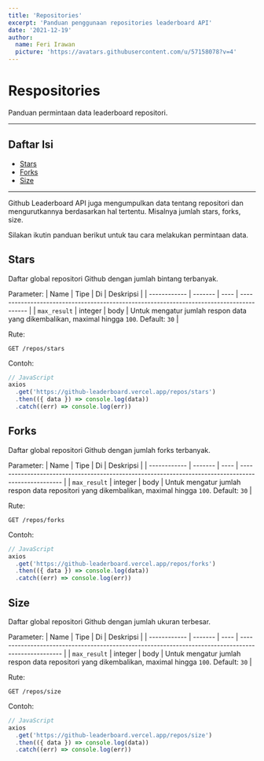 ```yaml
---
title: 'Repositories'
excerpt: 'Panduan penggunaan repositories leaderboard API'
date: '2021-12-19'
author:
  name: Feri Irawan
  picture: 'https://avatars.githubusercontent.com/u/57158078?v=4'
---
```


# Respositories

Panduan permintaan data leaderboard repositori.

---

## Daftar Isi

- [Stars](#stars)
- [Forks](#forks)
- [Size](#size)

---

Github Leaderboard API juga mengumpulkan data tentang repositori dan mengurutkannya berdasarkan hal tertentu. Misalnya jumlah stars, forks, size.

Silakan ikutin panduan berikut untuk tau cara melakukan permintaan data.

## Stars

Daftar global repositori Github dengan jumlah bintang terbanyak.

Parameter:
| Name         | Tipe    | Di   | Deskripsi                                                                                |
| ------------ | ------- | ---- | ---------------------------------------------------------------------------------------- |
| `max_result` | integer | body | Untuk mengatur jumlah respon data yang dikembalikan, maximal hingga `100`. Default: `30` |

Rute:

```plaintext
GET /repos/stars
```

Contoh:

```js
// JavaScript
axios
  .get('https://github-leaderboard.vercel.app/repos/stars')
  .then(({ data }) => console.log(data))
  .catch((err) => console.log(err))
```

## Forks

Daftar global repositori Github dengan jumlah forks terbanyak.

Parameter:
| Name         | Tipe    | Di   | Deskripsi                                                                                           |
| ------------ | ------- | ---- | --------------------------------------------------------------------------------------------------- |
| `max_result` | integer | body | Untuk mengatur jumlah respon data repositori yang dikembalikan, maximal hingga `100`. Default: `30` |

Rute:

```plaintext
GET /repos/forks
```

Contoh:

```js
// JavaScript
axios
  .get('https://github-leaderboard.vercel.app/repos/forks')
  .then(({ data }) => console.log(data))
  .catch((err) => console.log(err))
```

## Size

Daftar global repositori Github dengan jumlah ukuran terbesar.

Parameter:
| Name         | Tipe    | Di   | Deskripsi                                                                                           |
| ------------ | ------- | ---- | --------------------------------------------------------------------------------------------------- |
| `max_result` | integer | body | Untuk mengatur jumlah respon data repositori yang dikembalikan, maximal hingga `100`. Default: `30` |

Rute:

```plaintext
GET /repos/size
```

Contoh:

```js
// JavaScript
axios
  .get('https://github-leaderboard.vercel.app/repos/size')
  .then(({ data }) => console.log(data))
  .catch((err) => console.log(err))
```
